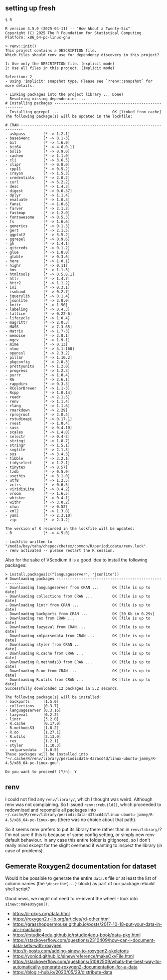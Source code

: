 ## setting up fresh

```
$ R

R version 4.5.0 (2025-04-11) -- "How About a Twenty-Six"
Copyright (C) 2025 The R Foundation for Statistical Computing
Platform: x86_64-pc-linux-gnu

> renv::init()
This project contains a DESCRIPTION file.
Which files should renv use for dependency discovery in this project?

1: Use only the DESCRIPTION file. (explicit mode)
2: Use all files in this project. (implicit mode)

Selection: 2
- Using 'implicit' snapshot type. Please see `?renv::snapshot` for more details.

- Linking packages into the project library ... Done!
- Resolving missing dependencies ...
# Installing packages --------------------------------------------------------
- Installing ggrepel ...                        OK [linked from cache]
The following package(s) will be updated in the lockfile:

# CRAN -----------------------------------------------------------------------
- askpass        [* -> 1.2.1]
- base64enc      [* -> 0.1-3]
- bit            [* -> 4.6.0]
- bit64          [* -> 4.6.0-1]
- bslib          [* -> 0.9.0]
- cachem         [* -> 1.1.0]
- cli            [* -> 3.6.5]
- clipr          [* -> 0.8.0]
- cpp11          [* -> 0.5.2]
- crayon         [* -> 1.5.3]
- credentials    [* -> 2.0.2]
- curl           [* -> 6.2.2]
- desc           [* -> 1.4.3]
- digest         [* -> 0.6.37]
- dplyr          [* -> 1.1.4]
- evaluate       [* -> 1.0.3]
- fansi          [* -> 1.0.6]
- farver         [* -> 2.1.2]
- fastmap        [* -> 1.2.0]
- fontawesome    [* -> 0.5.3]
- fs             [* -> 1.6.6]
- generics       [* -> 0.1.3]
- gert           [* -> 2.1.5]
- ggplot2        [* -> 3.5.2]
- ggrepel        [* -> 0.9.6]
- gh             [* -> 1.4.1]
- gitcreds       [* -> 0.1.2]
- glue           [* -> 1.8.0]
- gtable         [* -> 0.3.6]
- here           [* -> 1.0.1]
- highr          [* -> 0.11]
- hms            [* -> 1.1.3]
- htmltools      [* -> 0.5.8.1]
- httr           [* -> 1.4.7]
- httr2          [* -> 1.1.2]
- ini            [* -> 0.3.1]
- isoband        [* -> 0.2.7]
- jquerylib      [* -> 0.1.4]
- jsonlite       [* -> 2.0.0]
- knitr          [* -> 1.50]
- labeling       [* -> 0.4.3]
- lattice        [* -> 0.22-6]
- lifecycle      [* -> 1.0.4]
- magrittr       [* -> 2.0.3]
- MASS           [* -> 7.3-65]
- Matrix         [* -> 1.7-3]
- memoise        [* -> 2.0.1]
- mgcv           [* -> 1.9-1]
- mime           [* -> 0.13]
- nlme           [* -> 3.1-168]
- openssl        [* -> 2.3.2]
- pillar         [* -> 1.10.2]
- pkgconfig      [* -> 2.0.3]
- prettyunits    [* -> 1.2.0]
- progress       [* -> 1.2.3]
- purrr          [* -> 1.0.4]
- R6             [* -> 2.6.1]
- rappdirs       [* -> 0.3.3]
- RColorBrewer   [* -> 1.1-3]
- Rcpp           [* -> 1.0.14]
- readr          [* -> 2.1.5]
- renv           [* -> 1.1.4]
- rlang          [* -> 1.1.6]
- rmarkdown      [* -> 2.29]
- rprojroot      [* -> 2.0.4]
- rstudioapi     [* -> 0.17.1]
- rvest          [* -> 1.0.4]
- sass           [* -> 0.4.10]
- scales         [* -> 1.4.0]
- selectr        [* -> 0.4-2]
- stringi        [* -> 1.8.7]
- stringr        [* -> 1.5.1]
- svglite        [* -> 2.1.3]
- sys            [* -> 3.4.3]
- tibble         [* -> 3.2.1]
- tidyselect     [* -> 1.2.1]
- tinytex        [* -> 0.57]
- tzdb           [* -> 0.5.0]
- usethis        [* -> 3.1.0]
- utf8           [* -> 1.2.5]
- vctrs          [* -> 0.6.5]
- viridisLite    [* -> 0.4.2]
- vroom          [* -> 1.6.5]
- whisker        [* -> 0.4.1]
- withr          [* -> 3.0.2]
- xfun           [* -> 0.52]
- xml2           [* -> 1.3.8]
- yaml           [* -> 2.3.10]
- zip            [* -> 2.3.2]

The version of R recorded in the lockfile will be updated:
- R              [* -> 4.5.0]

- Lockfile written to "/media/bay/taha/chepec/chetex/common/R/periodicdata/renv.lock".
- renv activated -- please restart the R session.
```

Also for the sake of VScodium it is a good idea to install the following packages:
```
> install.packages(c("languageserver", "jsonlite"))
# Downloading packages -------------------------------------------------------
- Downloading languageserver from CRAN ...      OK [file is up to date]
- Downloading collections from CRAN ...         OK [file is up to date]
- Downloading lintr from CRAN ...               OK [file is up to date]
- Downloading backports from CRAN ...           OK [30 Kb in 0.29s]
- Downloading rex from CRAN ...                 OK [file is up to date]
- Downloading lazyeval from CRAN ...            OK [file is up to date]
- Downloading xmlparsedata from CRAN ...        OK [file is up to date]
- Downloading styler from CRAN ...              OK [file is up to date]
- Downloading R.cache from CRAN ...             OK [file is up to date]
- Downloading R.methodsS3 from CRAN ...         OK [file is up to date]
- Downloading R.oo from CRAN ...                OK [file is up to date]
- Downloading R.utils from CRAN ...             OK [file is up to date]
Successfully downloaded 12 packages in 5.2 seconds.

The following package(s) will be installed:
- backports      [1.5.0]
- collections    [0.3.7]
- languageserver [0.3.16]
- lazyeval       [0.2.2]
- lintr          [3.2.0]
- R.cache        [0.17.0]
- R.methodsS3    [1.8.2]
- R.oo           [1.27.1]
- R.utils        [2.13.0]
- rex            [1.2.1]
- styler         [1.10.3]
- xmlparsedata   [1.0.5]
These packages will be installed into "~/.cache/R/renv/library/periodicdata-437acd4d/linux-ubuntu-jammy/R-4.5/x86_64-pc-linux-gnu".

Do you want to proceed? [Y/n]: Y
```




## renv

I could not find any `renv/library/`, which I thought was weird. Although renv was not complaining.
So I issued `renv::rebuild()`, which proceeded to redownload and recompile all packages
into `~/.cache/R/renv/library/periodicdata-437acd4d/linux-ubuntu-jammy/R-4.5/x86_64-pc-linux-gnu`
(there was no choice about that path).

So it seems renv prefers to put its library there rather than in `renv/library/`? I'm not sure if
this is because of some config setting, or simply new renv default behaviour.
In any case this entire folder is gitignored, so I don't really mind except for the slight
overhead if wanting to inspect the library (in case of problems).




## Gemerate Roxygen2 documentation for dataset

Would it be possible to generate the entire `data.R` file or at least the list
of column names (the `\describe{...}` block) as part of our package rebuild shell script?

Good news, we might not need to re-invent the wheel - look into `sinew::makeOxygen()`.


+ https://r-pkgs.org/data.html
+ https://roxygen2.r-lib.org/articles/rd-other.html
+ https://grasshoppermouse.github.io/posts/2017-10-18-put-your-data-in-an-r-package
+ https://rstudio4edu.github.io/rstudio4edu-book/data-pkg.html
+ https://stackoverflow.com/questions/2310409/how-can-i-document-data-sets-with-roxygen
+ http://r-posts.com/adding-sinew-to-roxygen2-skeletons
+ https://yonicd.github.io/sinew/reference/makeOxyFile.html
+ https://stackoverflow.com/questions/51092509/whats-the-best-way-to-automatically-generate-roxygen2-documentation-for-a-data
+ https://blog.r-hub.io/2020/05/29/distribute-data

